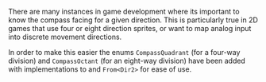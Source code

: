 There are many instances in game development where its important to know the compass facing for a given direction. This is particularly true in 2D games that use four or eight direction sprites, or want to map analog input into discrete movement directions. 

In order to make this easier the enums `CompassQuadrant` (for a four-way division) and `CompassOctant` (for an eight-way division) have been added with implementations to and `From<Dir2>` for ease of use. 
